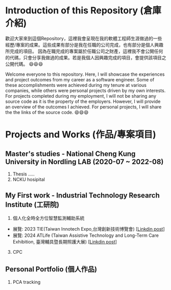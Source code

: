 # Introduction of this Repository (倉庫介紹)

歡迎大家來到這個Repository，這裡我會呈現在我的軟體工程師生涯做過的一些經歷/專案的成果。這些成果有部分是我在任職的公司完成，也有部分是個人興趣所完成的項目。
因為在職完成的專案屬於任職公司之財產，這裡我不會公開任何的代碼，只會分享我做過的成果。若是我個人因興趣完成的項目，會提供該項目之公開代碼。 😄😄😄

Welcome everyone to this repository. Here, I will showcase the experiences and project outcomes from my career as a software engineer. Some of these accomplishments were achieved during my tenure at various companies, while others were personal projects driven by my own interests.
For projects completed during my employment, I will not be sharing any source code as it is the property of the employers. However, I will provide an overview of the outcomes I achieved. For personal projects, I will share the the links of the source code. 😄😄😄

# Projects and Works (作品/專案項目) 

## Master's studies - National Cheng Kung University in Nordling LAB (2020-07 ~ 2022-08)

1. Thesis .....
2. NCKU hosipital

## My First work - Industrial Technology Research Institute (工研院)
1. 個人化全時全方位智慧監測輔助系統
  * 展覽: 2023 TIE(Taiwan Innotech Expo,台灣創新技術博覽會) [[Linkdin post](https://www.linkedin.com/posts/jing-yao-chen-323012236_this-year-our-team-has-developed-a-system-activity-7120061819364286464-4uiJ?utm_source=share&utm_medium=member_desktop)]
  * 展覽: 2024 ATLife (Taiwan Assistive Technology and Long-Term Care Exhibition, 臺灣輔具暨長期照護大展) [[Linkdin post](https://www.linkedin.com/posts/jing-yao-chen-323012236_i-am-delighted-that-our-team-is-participating-activity-7205567449012789248-nwIx?utm_source=share&utm_medium=member_desktop)]
3. CPC

## Personal Portfolio (個人作品)
1. PCA tracking
